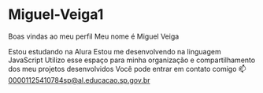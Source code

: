 # Miguel-Veiga1
Boas vindas ao meu perfil 
Meu nome é Miguel Veiga

Estou estudando na Alura
Estou me desenvolvendo na linguagem JavaScript
Utilizo esse espaço para minha organização e compartilhamento dos meu projetos desenvolvidos
Você pode entrar em contato comigo 📫
00001125410784sp@al.educacao.sp.gov.br
